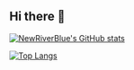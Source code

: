 ## Hi there 👋

[![NewRiverBlue's GitHub stats](https://github-readme-stats.vercel.app/api?username=NewRiverBlue&theme=vue-dark&show_icons=true)](https://github.com/mo-ri-regen/github-readme-stats)

[![Top Langs](https://github-readme-stats.vercel.app/api/top-langs/?username=NewRiverBlue&theme=vue-dark&show_icons=true&layout=compact)](https://github.com/NewRiverBlue/github-readme-stats)

<!--
**NewRiverBlue/NewRiverBlue** is a ✨ _special_ ✨ repository because its `README.md` (this file) appears on your GitHub profile.

Here are some ideas to get you started:

- 🔭 I’m currently working on ...
- 🌱 I’m currently learning ...
- 👯 I’m looking to collaborate on ...
- 🤔 I’m looking for help with ...
- 💬 Ask me about ...
- 📫 How to reach me: ...
- 😄 Pronouns: ...
- ⚡ Fun fact: ...
-->

